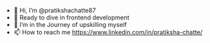 - 👋 Hi, I’m @pratikshachatte87
- 👀 Ready to dive in frontend development
- 🌱 I’m in the Journey of upskilling myself
- 📫 How to reach me https://www.linkedin.com/in/pratiksha-chatte/

<!---
pratikshachatte87/pratikshachatte87 is a ✨ special ✨ repository because its `README.md` (this file) appears on your GitHub profile.
You can click the Preview link to take a look at your changes.
--->
